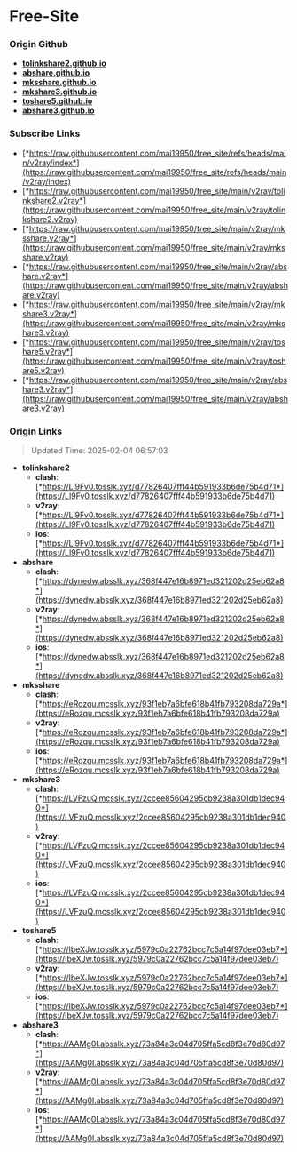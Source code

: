 # Free-Site

### Origin Github

- [**tolinkshare2.github.io**](https://github.com/tolinkshare2/tolinkshare2.github.io)
- [**abshare.github.io**](https://github.com/abshare/abshare.github.io)
- [**mksshare.github.io**](https://github.com/mksshare/mksshare.github.io)
- [**mkshare3.github.io**](https://github.com/mkshare3/mkshare3.github.io)
- [**toshare5.github.io**](https://github.com/toshare5/toshare5.github.io)
- [**abshare3.github.io**](https://github.com/abshare3/abshare3.github.io)

### Subscribe Links

- [*https://raw.githubusercontent.com/mai19950/free_site/refs/heads/main/v2ray/index*](https://raw.githubusercontent.com/mai19950/free_site/refs/heads/main/v2ray/index)
- [*https://raw.githubusercontent.com/mai19950/free_site/main/v2ray/tolinkshare2.v2ray*](https://raw.githubusercontent.com/mai19950/free_site/main/v2ray/tolinkshare2.v2ray)
- [*https://raw.githubusercontent.com/mai19950/free_site/main/v2ray/mksshare.v2ray*](https://raw.githubusercontent.com/mai19950/free_site/main/v2ray/mksshare.v2ray)
- [*https://raw.githubusercontent.com/mai19950/free_site/main/v2ray/abshare.v2ray*](https://raw.githubusercontent.com/mai19950/free_site/main/v2ray/abshare.v2ray)
- [*https://raw.githubusercontent.com/mai19950/free_site/main/v2ray/mkshare3.v2ray*](https://raw.githubusercontent.com/mai19950/free_site/main/v2ray/mkshare3.v2ray)
- [*https://raw.githubusercontent.com/mai19950/free_site/main/v2ray/toshare5.v2ray*](https://raw.githubusercontent.com/mai19950/free_site/main/v2ray/toshare5.v2ray)
- [*https://raw.githubusercontent.com/mai19950/free_site/main/v2ray/abshare3.v2ray*](https://raw.githubusercontent.com/mai19950/free_site/main/v2ray/abshare3.v2ray)

### Origin Links

> Updated Time: 2025-02-04 06:57:03

- **tolinkshare2**
  - **clash**: [*https://Ll9Fv0.tosslk.xyz/d77826407fff44b591933b6de75b4d71*](https://Ll9Fv0.tosslk.xyz/d77826407fff44b591933b6de75b4d71)
  - **v2ray**: [*https://Ll9Fv0.tosslk.xyz/d77826407fff44b591933b6de75b4d71*](https://Ll9Fv0.tosslk.xyz/d77826407fff44b591933b6de75b4d71)
  - **ios**: [*https://Ll9Fv0.tosslk.xyz/d77826407fff44b591933b6de75b4d71*](https://Ll9Fv0.tosslk.xyz/d77826407fff44b591933b6de75b4d71)
- **abshare**
  - **clash**: [*https://dynedw.absslk.xyz/368f447e16b8971ed321202d25eb62a8*](https://dynedw.absslk.xyz/368f447e16b8971ed321202d25eb62a8)
  - **v2ray**: [*https://dynedw.absslk.xyz/368f447e16b8971ed321202d25eb62a8*](https://dynedw.absslk.xyz/368f447e16b8971ed321202d25eb62a8)
  - **ios**: [*https://dynedw.absslk.xyz/368f447e16b8971ed321202d25eb62a8*](https://dynedw.absslk.xyz/368f447e16b8971ed321202d25eb62a8)
- **mksshare**
  - **clash**: [*https://eRozqu.mcsslk.xyz/93f1eb7a6bfe618b41fb793208da729a*](https://eRozqu.mcsslk.xyz/93f1eb7a6bfe618b41fb793208da729a)
  - **v2ray**: [*https://eRozqu.mcsslk.xyz/93f1eb7a6bfe618b41fb793208da729a*](https://eRozqu.mcsslk.xyz/93f1eb7a6bfe618b41fb793208da729a)
  - **ios**: [*https://eRozqu.mcsslk.xyz/93f1eb7a6bfe618b41fb793208da729a*](https://eRozqu.mcsslk.xyz/93f1eb7a6bfe618b41fb793208da729a)
- **mkshare3**
  - **clash**: [*https://LVFzuQ.mcsslk.xyz/2ccee85604295cb9238a301db1dec940*](https://LVFzuQ.mcsslk.xyz/2ccee85604295cb9238a301db1dec940)
  - **v2ray**: [*https://LVFzuQ.mcsslk.xyz/2ccee85604295cb9238a301db1dec940*](https://LVFzuQ.mcsslk.xyz/2ccee85604295cb9238a301db1dec940)
  - **ios**: [*https://LVFzuQ.mcsslk.xyz/2ccee85604295cb9238a301db1dec940*](https://LVFzuQ.mcsslk.xyz/2ccee85604295cb9238a301db1dec940)
- **toshare5**
  - **clash**: [*https://IbeXJw.tosslk.xyz/5979c0a22762bcc7c5a14f97dee03eb7*](https://IbeXJw.tosslk.xyz/5979c0a22762bcc7c5a14f97dee03eb7)
  - **v2ray**: [*https://IbeXJw.tosslk.xyz/5979c0a22762bcc7c5a14f97dee03eb7*](https://IbeXJw.tosslk.xyz/5979c0a22762bcc7c5a14f97dee03eb7)
  - **ios**: [*https://IbeXJw.tosslk.xyz/5979c0a22762bcc7c5a14f97dee03eb7*](https://IbeXJw.tosslk.xyz/5979c0a22762bcc7c5a14f97dee03eb7)
- **abshare3**
  - **clash**: [*https://AAMg0I.absslk.xyz/73a84a3c04d705ffa5cd8f3e70d80d97*](https://AAMg0I.absslk.xyz/73a84a3c04d705ffa5cd8f3e70d80d97)
  - **v2ray**: [*https://AAMg0I.absslk.xyz/73a84a3c04d705ffa5cd8f3e70d80d97*](https://AAMg0I.absslk.xyz/73a84a3c04d705ffa5cd8f3e70d80d97)
  - **ios**: [*https://AAMg0I.absslk.xyz/73a84a3c04d705ffa5cd8f3e70d80d97*](https://AAMg0I.absslk.xyz/73a84a3c04d705ffa5cd8f3e70d80d97)
